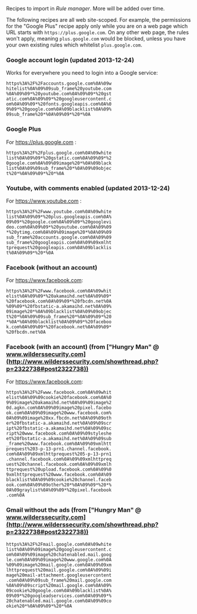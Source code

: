 Recipes to import in *Rule manager*. More will be added over time.

The following recipes are all web site-scoped. For example, the permissions for the "Google Plus" recipe apply only while you are on a web page which URL starts with `https://plus.google.com`. On any other web page, the rules won't apply, meaning `plus.google.com` would be blocked, unless you have your own existing rules which whitelist `plus.google.com`.

### Google account login (updated 2013-12-24)

Works for everywhere you need to login into a Google service:

    https%3A%2F%2Faccounts.google.com%0A%09w
    hitelist%0A%09%09sub_frame%20youtube.com
    %0A%09%09*%20youtube.com%0A%09%09*%20gst
    atic.com%0A%09%09*%20googleusercontent.c
    om%0A%09%09*%20fonts.googleapis.com%0A%0
    9%09*%20google.com%0A%09blacklist%0A%09%
    09sub_frame%20*%0A%09%09*%20*%0A

### Google Plus

For https://plus.google.com :

    https%3A%2F%2Fplus.google.com%0A%09white
    list%0A%09%09*%20gstatic.com%0A%09%09*%2
    0google.com%0A%09%09image%20*%0A%09black
    list%0A%09%09sub_frame%20*%0A%09%09objec
    t%20*%0A%09%09*%20*%0A

### Youtube, with comments enabled (updated 2013-12-24)

For https://www.youtube.com :

    https%3A%2F%2Fwww.youtube.com%0A%09white
    list%0A%09%09*%20plus.googleapis.com%0A%
    09%09*%20google.com%0A%09%09*%20googlevi
    deo.com%0A%09%09*%20youtube.com%0A%09%09
    *%20ytimg.com%0A%09%09image%20*%0A%09%09
    sub_frame%20accounts.google.com%0A%09%09
    sub_frame%20googleapis.com%0A%09%09xmlht
    tprequest%20googleapis.com%0A%09blacklis
    t%0A%09%09*%20*%0A

### Facebook (without an account)

For https://www.facebook.com:

    https%3A%2F%2Fwww.facebook.com%0A%09whit
    elist%0A%09%09*%20akamaihd.net%0A%09%09*
    %20facebook.com%0A%09%09*%20fbcdn.net%0A
    %09%09*%20fbstatic-a.akamaihd.net%0A%09%
    09image%20*%0A%09blacklist%0A%09%09objec
    t%20*%0A%09%09sub_frame%20*%0A%09%09*%20
    *%0A*%0A%09blacklist%0A%09%09*%20faceboo
    k.com%0A%09%09*%20facebook.net%0A%09%09*
    %20fbcdn.net%0A

### Facebook (with an account) (from ["Hungry Man" @ www.wilderssecurity.com](http://www.wilderssecurity.com/showthread.php?p=2322738#post2322738))

For https://www.facebook.com:

    https%3A%2F%2Fwww.facebook.com%0A%09whit
    elist%0A%09%09cookie%20facebook.com%0A%0
    9%09image%20akamaihd.net%0A%09%09image%2
    0d.agkn.com%0A%09%09image%20pixel.facebo
    ok.com%0A%09%09image%20www.facebook.com%
    0A%09%09image%20xx.fbcdn.net%0A%09%09oth
    er%20fbstatic-a.akamaihd.net%0A%09%09scr
    ipt%20fbstatic-a.akamaihd.net%0A%09%09sc
    ript%20www.facebook.com%0A%09%09styleshe
    et%20fbstatic-a.akamaihd.net%0A%09%09sub
    _frame%20www.facebook.com%0A%09%09xmlhtt
    prequest%203-p-13-prn1.channel.facebook.
    com%0A%09%09xmlhttprequest%205-p-13-prn1
    .channel.facebook.com%0A%09%09xmlhttpreq
    uest%20channel.facebook.com%0A%09%09xmlh
    ttprequest%20upload.facebook.com%0A%09%0
    9xmlhttprequest%20www.facebook.com%0A%09
    blacklist%0A%09%09cookie%20channel.faceb
    ook.com%0A%09%09other%20*%0A%09%09*%20*%
    0A%09graylist%0A%09%09*%20pixel.facebook
    .com%0A

### Gmail without the ads (from ["Hungry Man" @ www.wilderssecurity.com](http://www.wilderssecurity.com/showthread.php?p=2322738#post2322738))

    https%3A%2F%2Fmail.google.com%0A%09white
    list%0A%09%09image%20googleusercontent.c
    om%0A%09%09image%20chatenabled.mail.goog
    le.com%0A%09%09image%20www.google.com%0A
    %09%09image%20mail.google.com%0A%09%09xm
    lhttprequest%20mail.google.com%0A%09%09i
    mage%20mail-attachment.googleusercontent
    .com%0A%09%09sub_frame%20mail.google.com
    %0A%09%09script%20mail.google.com%0A%09%
    09cookie%20google.com%0A%09blacklist%0A%
    09%09*%20googleadservices.com%0A%09%09*%
    20chatenabled.mail.google.com%0A%09%09co
    okie%20*%0A%09%09*%20*%0A